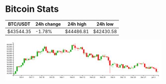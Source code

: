 # Bitcoin Stats

BTC/USDT|24h change|24h high|24h low|
|---|---|---|---|
|$43544.35|-1.78%|$44486.81|$42430.58|

<img src="./chart.svg">
